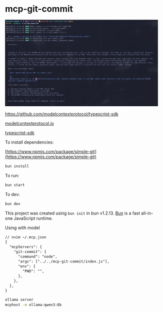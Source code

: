 # mcp-git-commit

![./test_imge.png](./test_imge.png)

https://github.com/modelcontextprotocol/typescript-sdk

[modelcontextprotocol.io](https://modelcontextprotocol.io/introduction)

[typescript-sdk](https://github.com/modelcontextprotocol/typescript-sdk)


To install dependencies:

[https://www.npmjs.com/package/simple-git](https://www.npmjs.com/package/simple-git)

```bash
bun install
```

To run:

```bash
bun start
```

To dev:

```bash
bun dev
```

This project was created using `bun init` in bun v1.2.13. [Bun](https://bun.sh) is a fast all-in-one JavaScript runtime.

Using with model

```jsonc
// nvim ~/.mcp.json
{
  "mcpServers": {
    "git-commit": {
      "command": "node",
      "args": ["../../mcp-git-commit/index.js"],
      "env": {
        "PWD": "",
      },
    },
  },
}
```

```bash
ollama server
mcphost -m ollama:qwen3:8b
```
